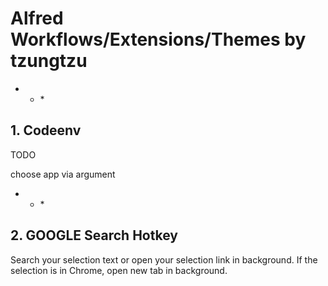 # Alfred Workflows/Extensions/Themes by tzungtzu


* * * 
## 1. Codeenv

TODO 

choose app via argument

* * * 
## 2. GOOGLE Search Hotkey

Search your selection text or open your selection link in background. If the selection is in Chrome, open new tab in background.